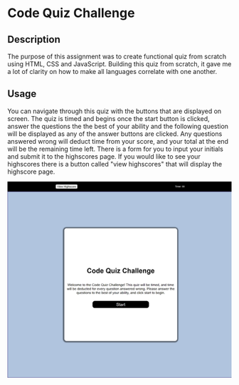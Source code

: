 # Code Quiz Challenge

## Description

The purpose of this assignment was to create functional quiz from scratch using HTML, CSS and JavaScript. Building this quiz from scratch, it gave me a lot of clarity on how to make all languages correlate with one another. 

## Usage

You can navigate through this quiz with the buttons that are displayed on screen. The quiz is timed and begins once the start button is clicked, answer the questions the the best of your ability and the following question will be displayed as any of the answer buttons are clicked. Any questions answered wrong will deduct time from your score, and your total at the end will be the remaining time left. There is a form for you to input your initials and submit it to the highscores page. If you would like to see your highscores there is a button called "view highscores" that will display the highscore page.

![screenshot](/assets/images/code-quiz-screenshot.png)